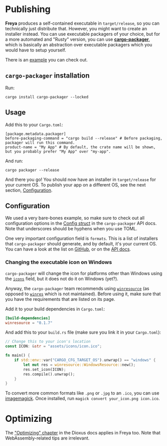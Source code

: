 # Publishing

**Freya** produces a self-contained executable in `target/release`, so you can technically just distribute that.
However, you might want to create an installer instead. You can use executable packagers of your choice, but
for a more automated and "Rusty" version, you can use [**cargo-packager**](https://github.com/crabnebula-dev/cargo-packager), which is basically an abstraction
over executable packagers which you would have to setup yourself.

There is an [example](https://github.com/marc2332/freya/tree/main/examples/installer) you can check out.

## `cargo-packager` installation

Run:

```
cargo install cargo-packager --locked
```

## Usage

Add this to your `Cargo.toml`:

```
[package.metadata.packager]
before-packaging-command = "cargo build --release" # Before packaging, packager will run this command.
product-name = "My App" # By default, the crate name will be shown, but you probably prefer "My App" over "my-app".
```

And run:

```
cargo packager --release
```

And there you go! You should now have an installer in `target/release` for your current OS.
To publish your app on a different OS, see the next section, [Configuration](#configuration).

## Configuration

We used a very bare-bones example, so make sure to check out all configuration options in the [Config struct](https://docs.rs/cargo-packager/latest/cargo_packager/config/struct.Config.html)
in the `cargo-packager` API docs. Note that underscores should be hyphens when you use TOML.

One very important configuration field is `formats`.
This is a list of installers that `cargo-packager` should generate, and by default, it's your current OS.
You can have a look at the list on [GitHub](https://github.com/crabnebula-dev/cargo-packager#supported-packages), or on the [API docs](https://docs.rs/cargo-packager/latest/cargo_packager/config/enum.PackageFormat.html).

### Changing the executable icon on Windows

`cargo-packager` will change the icon for platforms other than Windows using the [`icons`](https://docs.rs/cargo-packager/latest/cargo_packager/config/struct.Config.html#structfield.icons)
field, but it does not do it on Windows (yet?).

Anyway, the `cargo-packager` team recommends using [`winresource`](https://crates.io/crates/winresource)
(as opposed to [`winres`](https://crates.io/crates/winres) which is not maintained).
Before using it, make sure that you have the requirements that are listed on its page.

Add it to your build dependencies in `Cargo.toml`:

```toml
[build-dependencies]
winresource = "0.1.7"
```

And add this to your `build.rs` file (make sure you link it in your `Cargo.toml`):

```rs
// Change this to your icon's location
const ICON: &str = "assets/icons/icon.ico";

fn main() {
    if std::env::var("CARGO_CFG_TARGET_OS").unwrap() == "windows" {
        let mut res = winresource::WindowsResource::new();
        res.set_icon(ICON);
        res.compile().unwrap();
    }
}
```

To convert more common formats like `.png` or `.jpg` to an `.ico`, you can use [imagemagick](https://imagemagick.org).
Once installed, run `magick convert your_icon.png icon.ico`.

# Optimizing

The ["Optimizing" chapter](https://dioxuslabs.com/learn/0.4/cookbook/optimizing) in the Dioxus docs applies in Freya too.
Note that WebAssembly-related tips are irrelevant.
